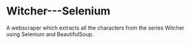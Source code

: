 # Witcher---Selenium
A webscraper which extracts all the characters from the series Witcher using Selenium and BeautifulSoup.
